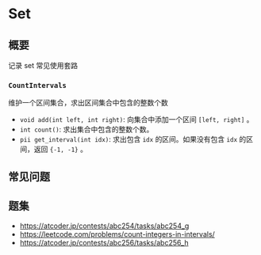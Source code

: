 # Set

## 概要
记录 set 常见使用套路

### `CountIntervals`
维护一个区间集合，求出区间集合中包含的整数个数
- `void add(int left, int right)`: 向集合中添加一个区间 `[left, right]` 。
- `int count()`: 求出集合中包含的整数个数。
- `pii get_interval(int idx)`: 求出包含 `idx` 的区间。如果没有包含 `idx` 的区间，返回 `{-1, -1}` 。

## 常见问题

## 题集
- https://atcoder.jp/contests/abc254/tasks/abc254_g
- https://leetcode.com/problems/count-integers-in-intervals/
- https://atcoder.jp/contests/abc256/tasks/abc256_h